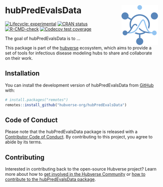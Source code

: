 
<!-- README.md is generated from README.Rmd. Please edit that file -->

# hubPredEvalsData <a href="https://hubverse-org.github.io/hubPredEvalsData/"><img src="man/figures/logo.png" align="right" height="131" alt="hubPredEvalsData website" /></a>

<!-- badges: start -->

[![Lifecycle:
experimental](https://img.shields.io/badge/lifecycle-experimental-orange.svg)](https://lifecycle.r-lib.org/articles/stages.html#experimental)
[![CRAN
status](https://www.r-pkg.org/badges/version/hubPredEvalsData)](https://CRAN.R-project.org/package=hubPredEvalsData)
[![R-CMD-check](https://github.com/hubverse-org/hubPredEvalsData/actions/workflows/R-CMD-check.yaml/badge.svg)](https://github.com/hubverse-org/hubPredEvalsData/actions/workflows/R-CMD-check.yaml)
[![Codecov test
coverage](https://codecov.io/gh/hubverse-org/hubPredEvalsData/graph/badge.svg)](https://app.codecov.io/gh/hubverse-org/hubPredEvalsData)
<!-- badges: end -->

The goal of hubPredEvalsData is to …

This package is part of the [hubverse](https://hubverse.io/en/latest/)
ecosystem, which aims to provide a set of tools for infectious disease
modeling hubs to share and collaborate on their work.

## Installation

You can install the development version of hubPredEvalsData from
[GitHub](https://github.com/) with:

``` r
# install.packages("remotes")
remotes::install_github("hubverse-org/hubPredEvalsData")
```

## Code of Conduct

Please note that the hubPredEvalsData package is released with a
[Contributor Code of Conduct](.github/CODE_OF_CONDUCT.md). By
contributing to this project, you agree to abide by its terms.

## Contributing

Interested in contributing back to the open-source Hubverse project?
Learn more about how to [get involved in the Hubverse
Community](https://hubverse.io/en/latest/overview/contribute.html) or
[how to contribute to the hubPredEvalsData
package](.github/CONTRIBUTING.md).
